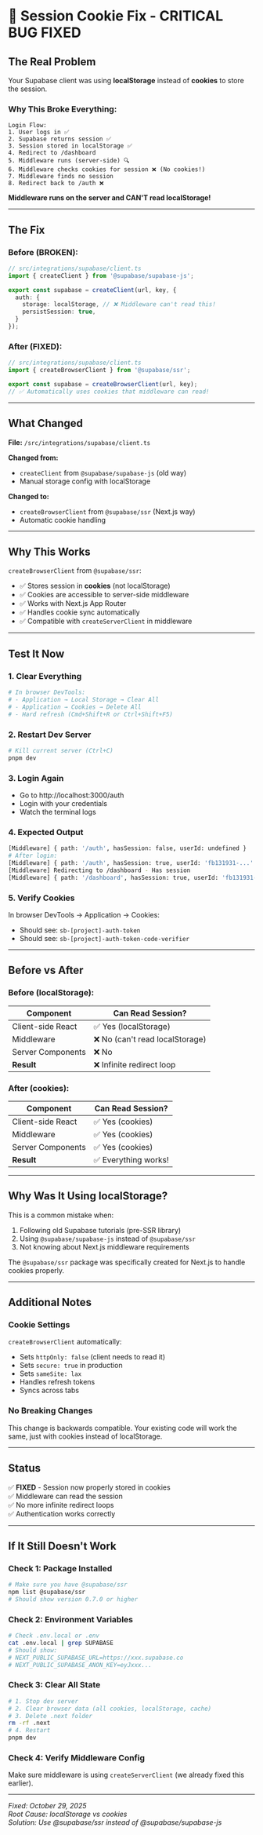 # 🔧 Session Cookie Fix - CRITICAL BUG FIXED

## The Real Problem

Your Supabase client was using **localStorage** instead of **cookies** to store the session.

### Why This Broke Everything:

```
Login Flow:
1. User logs in ✅
2. Supabase returns session ✅
3. Session stored in localStorage ✅
4. Redirect to /dashboard
5. Middleware runs (server-side) 🔍
6. Middleware checks cookies for session ❌ (No cookies!)
7. Middleware finds no session
8. Redirect back to /auth ❌
```

**Middleware runs on the server and CAN'T read localStorage!**

---

## The Fix

### **Before** (BROKEN):
```typescript
// src/integrations/supabase/client.ts
import { createClient } from '@supabase/supabase-js';

export const supabase = createClient(url, key, {
  auth: {
    storage: localStorage, // ❌ Middleware can't read this!
    persistSession: true,
  }
});
```

### **After** (FIXED):
```typescript
// src/integrations/supabase/client.ts
import { createBrowserClient } from '@supabase/ssr';

export const supabase = createBrowserClient(url, key);
// ✅ Automatically uses cookies that middleware can read!
```

---

## What Changed

**File:** `/src/integrations/supabase/client.ts`

**Changed from:**
- `createClient` from `@supabase/supabase-js` (old way)
- Manual storage config with localStorage

**Changed to:**
- `createBrowserClient` from `@supabase/ssr` (Next.js way)
- Automatic cookie handling

---

## Why This Works

`createBrowserClient` from `@supabase/ssr`:
- ✅ Stores session in **cookies** (not localStorage)
- ✅ Cookies are accessible to server-side middleware
- ✅ Works with Next.js App Router
- ✅ Handles cookie sync automatically
- ✅ Compatible with `createServerClient` in middleware

---

## Test It Now

### 1. Clear Everything
```bash
# In browser DevTools:
# - Application → Local Storage → Clear All
# - Application → Cookies → Delete All
# - Hard refresh (Cmd+Shift+R or Ctrl+Shift+F5)
```

### 2. Restart Dev Server
```bash
# Kill current server (Ctrl+C)
pnpm dev
```

### 3. Login Again
- Go to http://localhost:3000/auth
- Login with your credentials
- Watch the terminal logs

### 4. Expected Output
```bash
[Middleware] { path: '/auth', hasSession: false, userId: undefined }
# After login:
[Middleware] { path: '/auth', hasSession: true, userId: 'fb131931-...' }
[Middleware] Redirecting to /dashboard - Has session
[Middleware] { path: '/dashboard', hasSession: true, userId: 'fb131931-...' }
```

### 5. Verify Cookies
In browser DevTools → Application → Cookies:
- Should see: `sb-[project]-auth-token`
- Should see: `sb-[project]-auth-token-code-verifier`

---

## Before vs After

### Before (localStorage):
| Component | Can Read Session? |
|-----------|-------------------|
| Client-side React | ✅ Yes (localStorage) |
| Middleware | ❌ No (can't read localStorage) |
| Server Components | ❌ No |
| **Result** | ❌ Infinite redirect loop |

### After (cookies):
| Component | Can Read Session? |
|-----------|-------------------|
| Client-side React | ✅ Yes (cookies) |
| Middleware | ✅ Yes (cookies) |
| Server Components | ✅ Yes (cookies) |
| **Result** | ✅ Everything works! |

---

## Why Was It Using localStorage?

This is a common mistake when:
1. Following old Supabase tutorials (pre-SSR library)
2. Using `@supabase/supabase-js` instead of `@supabase/ssr`
3. Not knowing about Next.js middleware requirements

The `@supabase/ssr` package was specifically created for Next.js to handle cookies properly.

---

## Additional Notes

### Cookie Settings
`createBrowserClient` automatically:
- Sets `httpOnly: false` (client needs to read it)
- Sets `secure: true` in production
- Sets `sameSite: lax`
- Handles refresh tokens
- Syncs across tabs

### No Breaking Changes
This change is backwards compatible. Your existing code will work the same, just with cookies instead of localStorage.

---

## Status

✅ **FIXED** - Session now properly stored in cookies  
✅ Middleware can read the session  
✅ No more infinite redirect loops  
✅ Authentication works correctly  

---

## If It Still Doesn't Work

### Check 1: Package Installed
```bash
# Make sure you have @supabase/ssr
npm list @supabase/ssr
# Should show version 0.7.0 or higher
```

### Check 2: Environment Variables
```bash
# Check .env.local or .env
cat .env.local | grep SUPABASE
# Should show:
# NEXT_PUBLIC_SUPABASE_URL=https://xxx.supabase.co
# NEXT_PUBLIC_SUPABASE_ANON_KEY=eyJxxx...
```

### Check 3: Clear All State
```bash
# 1. Stop dev server
# 2. Clear browser data (all cookies, localStorage, cache)
# 3. Delete .next folder
rm -rf .next
# 4. Restart
pnpm dev
```

### Check 4: Verify Middleware Config
Make sure middleware is using `createServerClient` (we already fixed this earlier).

---

*Fixed: October 29, 2025*  
*Root Cause: localStorage vs cookies*  
*Solution: Use @supabase/ssr instead of @supabase/supabase-js*
